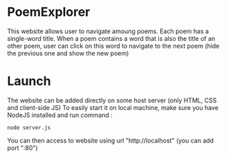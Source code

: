 # PoemExplorer

This website allows user to navigate amoung poems.
Each poem has a single-word title.
When a poem contains a word that is also the title of an other poem, user can 
click on this word to navigate to the next poem (hide the previous one and show the new poem)

# Launch

The website can be added directly on some host server (only HTML, CSS and client-side JS)
To easily start it on local machine, make sure you have NodeJS installed and run command :
```
node server.js
```
You can then access to website using url "http://localhost" (you can add port ":80")